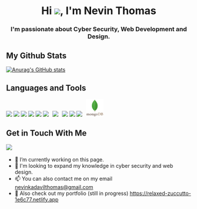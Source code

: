 <h1 align="center">Hi <img src="https://raw.githubusercontent.com/MartinHeinz/MartinHeinz/master/wave.gif" width="30px">, I'm Nevin Thomas</h1>
<h3 align="center">I'm passionate about Cyber Security, Web Development and Design.</h3>

##  My Github Stats 
[![Anurag's GitHub stats](https://github-readme-stats.vercel.app/api?username=Nevin-Thomas)](https://github.com/anuraghazra/github-readme-stats)

## Languages and Tools
<p align="left">
    <img src="https://img.icons8.com/color/48/000000/java-coffee-cup-logo.png"/>
    <img src="https://img.icons8.com/color/48/000000/c-plus-plus-logo.png"/>
    <img src="https://img.icons8.com/color/48/000000/python.png"/>
    <img src="https://img.icons8.com/color/48/000000/html-5.png"/>
    <img src="https://img.icons8.com/color/48/000000/css3.png"/>
    <img style="padding-right:6px;" src="https://img.icons8.com/officel/40/000000/php-logo.png"/>
    <img style="padding-right:6px;" src="https://img.icons8.com/color/48/000000/nodejs.png"/>
    <img src="https://img.icons8.com/color/48/000000/react-native.png"/>
    <img src="https://img.icons8.com/color/48/000000/android-studio--v3.png"/>    
    <img style="padding-right:6px;" src="https://img.icons8.com/fluent/50/000000/mysql-logo.png"/>
    <img src="https://raw.githubusercontent.com/devicons/devicon/master/icons/mongodb/mongodb-original-wordmark.svg" alt="mongodb" width="48" height="48"/>     
</p>

## Get in Touch With Me
<a href="https://www.linkedin.com/in/nevin-thomas-a625462b3/"><img src="https://img.icons8.com/color/50/000000/linkedin.png"/></a>

- 🔭 I’m currently working on this page.
- 👀 I'm looking to expand my knowledge in cyber security and web design.
- 📫 You can also contact me on my email nevinkadavilthomas@gmail.com
- 🌱 Also check out my portfolio (still in progress) https://relaxed-zuccutto-1e6c77.netlify.app
